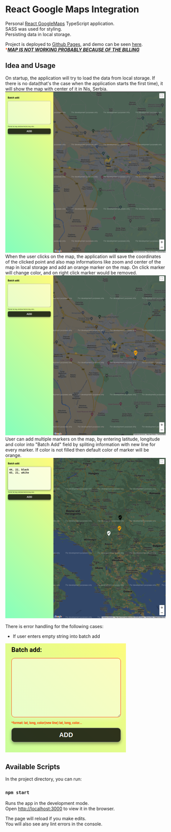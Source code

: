 # React Google Maps Integration

Personal [React GoogleMaps](https://github.com/tomchentw/react-google-maps) TypeScript application.<br />
SASS was used for styling.<br />
Persisting data in local storage.<br />

Project is deployed to [Github Pages](https://pages.github.com/), and demo can be seen [here](https://stefanikolic018.github.io/google-maps-react-test/).<span style="color:orangered"><br />*</span><i><u><b>MAP IS NOT WORKING PROBABLY BECAUSE OF THE BILLING</b></u></i>

## Idea and Usage

On startup, the application will try to load the data from local storage. If there is no data(that's the case when the application starts the first time), it will show the map with center of it in Nis, Serbia.
<img src="/public/screenshots/map.png" alt="On load" title="On load" style="text-align: center">
When the user clicks on the map, the application will save the coordinates of the clicked point and also map informations like zoom and center of the map in local storage and add an orange marker on the map. On click marker will change color, and on right click marker would be removed.
<img src="/public/screenshots/markerOne.png" alt="Marker" title="Marker" style="text-align: center">
User can add multiple markers on the map, by entering latitude, longitude and color into "Batch Add" field by spliting information with new line for every marker. If color is not filled then default color of marker will be orange.
<img src="/public/screenshots/batch.png" alt="Batch add" title="Batch add" style="text-align: center">

There is error handling for the following cases:
- If user enters empty string into batch add
<img src="/public/screenshots/error.png" alt="Empty string" title="Empty string" style="text-align: center">



## Available Scripts

In the project directory, you can run:

### `npm start`

Runs the app in the development mode.\
Open [http://localhost:3000](http://localhost:3000) to view it in the browser.

The page will reload if you make edits.\
You will also see any lint errors in the console.
